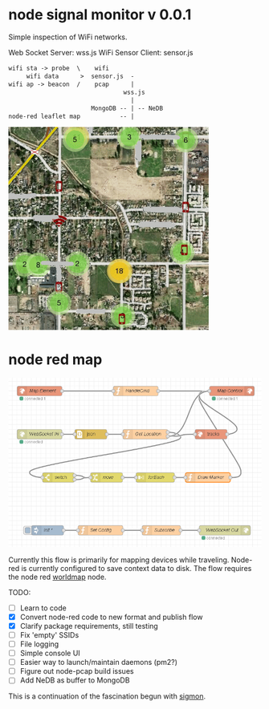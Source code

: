 # node signal monitor v 0.0.1

Simple inspection of WiFi networks.

Web Socket Server: wss.js
WiFi Sensor Client: sensor.js


```text
wifi sta -> probe  \    wifi
     wifi data      >  sensor.js  -
wifi ap -> beacon  /    pcap      |
                                wss.js
                                  |
                       MongoDB -- | -- NeDB
node-red leaflet map           -- |
```

![wifi map](doc/wifimap.png)

# node red map

![wifi map](doc/sigmonmap-flow.png)

Currently this flow is primarily for mapping devices while traveling.
Node-red is currently configured to save context data to disk.
The flow requires the node red [worldmap](https://www.npmjs.com/package/node-red-contrib-web-worldmap) node.

TODO:
- [ ] Learn to code
- [x] Convert node-red code to new format and publish flow
- [x] Clarify package requirements, still testing
- [ ] Fix 'empty' SSIDs
- [ ] File logging
- [ ] Simple console UI
- [ ] Easier way to launch/maintain daemons (pm2?)
- [ ] Figure out node-pcap build issues
- [ ] Add NeDB as buffer to MongoDB

This is a continuation of the fascination begun with [sigmon](http://github.com/terbo/sigmon).
